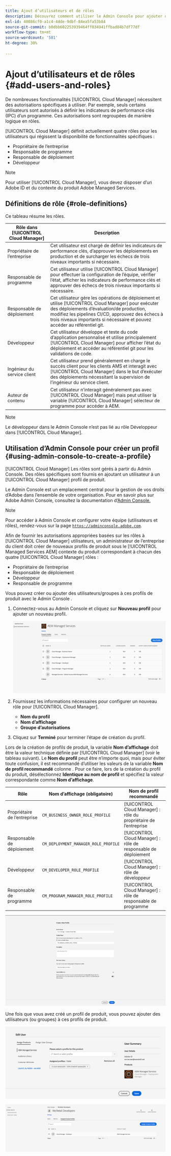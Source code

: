 ```yaml
---
title: Ajout d’utilisateurs et de rôles
description: Découvrez comment utiliser le Admin Console pour ajouter des utilisateurs et des rôles et créer des profils.
exl-id: 40086cf0-a1c4-4dde-9dbf-84ea5fa53b84
source-git-commit: b0dbb602253939464ff034941ffbad84b7df77df
workflow-type: tm+mt
source-wordcount: '581'
ht-degree: 30%

---
```



# Ajout d’utilisateurs et de rôles {#add-users-and-roles}

De nombreuses fonctionnalités [!UICONTROL Cloud Manager] nécessitent des autorisations spécifiques à utiliser. Par exemple, seuls certains utilisateurs sont autorisés à définir les indicateurs de performance clés (IPC) d’un programme. Ces autorisations sont regroupées de manière logique en rôles.

[!UICONTROL Cloud Manager] définit actuellement quatre rôles pour les utilisateurs qui régissent la disponibilité de fonctionnalités spécifiques :

* Propriétaire de l’entreprise
* Responsable de programme
* Responsable de déploiement
* Développeur

>[!NOTE]
>
>Pour utiliser [!UICONTROL Cloud Manager], vous devez disposer d’un Adobe ID et du contexte du produit Adobe Managed Services.

## Définitions de rôle {#role-definitions}

Ce tableau résume les rôles.

| **Rôle dans** [!UICONTROL Cloud Manager] | Description |
|--- |--- |
| Propriétaire de l’entreprise | Cet utilisateur est chargé de définir les indicateurs de performance clés, d’approuver les déploiements en production et de surcharger les échecs de trois niveaux importants si nécessaire. |
| Responsable de programme | Cet utilisateur utilise [!UICONTROL Cloud Manager] pour effectuer la configuration de l’équipe, vérifier l’état, afficher les indicateurs de performance clés et approuver des échecs de trois niveaux importants si nécessaire. |
| Responsable de déploiement | Cet utilisateur gère les opérations de déploiement et utilise [!UICONTROL Cloud Manager] pour exécuter des déploiements d’évaluation/de production, modifiez les pipelines CI/CD, approuvez des échecs à trois niveaux importants si nécessaire et pouvez accéder au référentiel git. |
| Développeur | Cet utilisateur développe et teste du code d’application personnalisé et utilise principalement [!UICONTROL Cloud Manager] pour afficher l’état du déploiement et accéder au référentiel git pour les validations de code. |
| Ingénieur du service client | Cet utilisateur prend généralement en charge le succès client pour les clients AMS et interagit avec [!UICONTROL Cloud Manager] dans le but d’exécuter des déploiements nécessitant la supervision de l’ingénieur du service client. |
| Auteur de contenu | Cet utilisateur n’interagit généralement pas avec [!UICONTROL Cloud Manager] mais peut utiliser la variable [!UICONTROL Cloud Manager] sélecteur de programme pour accéder à AEM. |

>[!NOTE]
>
>Le développeur dans le Admin Console n’est pas lié au rôle Développeur dans [!UICONTROL Cloud Manager].

## Utilisation d’Admin Console pour créer un profil {#using-admin-console-to-create-a-profile}

[!UICONTROL Cloud Manager] Les rôles sont gérés à partir du Admin Console. Des rôles spécifiques sont fournis en ajoutant un utilisateur à un [!UICONTROL Cloud Manager] profil de produit.

Le Admin Console est un emplacement central pour la gestion de vos droits d’Adobe dans l’ensemble de votre organisation. Pour en savoir plus sur Adobe Admin Console, consultez la documentation d’[Admin Console.](https://helpx.adobe.com/fr/enterprise/using/admin-console.html)

>[!NOTE]
>
>Pour accéder à Admin Console et configurer votre équipe (utilisateurs et rôles), rendez-vous sur la page [`https://adminconsole.adobe.com`](https://adminconsole.adobe.com).

Afin de fournir les autorisations appropriées basées sur les rôles à [!UICONTROL Cloud Manager] utilisateurs, un administrateur de l’entreprise du client doit créer de nouveaux profils de produit sous le [!UICONTROL Managed Services AEM] contexte du produit correspondant à chacun des quatre [!UICONTROL Cloud Manager] rôles :

* Propriétaire de l’entreprise
* Responsable de déploiement
* Développeur
* Responsable de programme

Vous pouvez créer ou ajouter des utilisateurs/groupes à ces profils de produit avec le Admin Console .

1. Connectez-vous au Admin Console et cliquez sur **Nouveau profil** pour ajouter un nouveau profil.

   ![Nouveau profil](/help/assets/admin_console_roles-1.png)

1. Fournissez les informations nécessaires pour configurer un nouveau rôle pour [!UICONTROL Cloud Manager].

   * **Nom du profil**
   * **Nom d’affichage**
   * **Groupe d’autorisations**

1. Cliquez sur **Terminé** pour terminer l’étape de création du profil.

Lors de la création de profils de produit, la variable **Nom d’affichage** doit être la valeur technique définie par [!UICONTROL Cloud Manager] (voir le tableau suivant). Le **Nom du profil** peut être n’importe quoi, mais pour éviter toute confusion, il est recommandé d’utiliser les valeurs de la variable **Nom de profil recommandé** colonne . Pour ce faire, lors de la création du profil du produit, désélectionnez **Identique au nom de profil** et spécifiez la valeur correspondante comme **Nom d’affichage**.

| **Rôle** | **Nom d’affichage (obligatoire)** | **Nom de profil recommandé** |
|---|---|---|
| Propriétaire de l’entreprise | `CM_BUSINESS_OWNER_ROLE_PROFILE` | [!UICONTROL Cloud Manager] : rôle du propriétaire de l’entreprise |
| Responsable de déploiement | `CM_DEPLOYMENT_MANAGER_ROLE_PROFILE` | [!UICONTROL Cloud Manager] : rôle de responsable de déploiement |
| Développeur | `CM_DEVELOPER_ROLE_PROFILE` | [!UICONTROL Cloud Manager] : rôle de développeur |
| Responsable de programme | `CM_PROGRAM_MANAGER_ROLE_PROFILE` | [!UICONTROL Cloud Manager] : rôle de responsable de programme |

![Créer un nouveau profil](/help/assets/screen_shot_2018-05-04at171819.png)

Une fois que vous avez créé un profil de produit, vous pouvez ajouter des utilisateurs (ou groupes) à ces profils de produit.

![Modification d’un utilisateur](/help/assets/image2018-4-9_15-19-26.png)

![Groupes d’utilisateurs](/help/assets/image2018-4-9_15-16-47.png)

